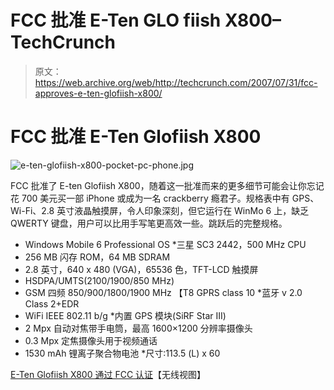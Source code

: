 # FCC 批准 E-Ten GLO fiish X800–TechCrunch

> 原文：<https://web.archive.org/web/http://techcrunch.com/2007/07/31/fcc-approves-e-ten-glofiish-x800/>

# FCC 批准 E-Ten Glofiish X800

![e-ten-glofiish-x800-pocket-pc-phone.jpg](img/4a098d61e3e3582823764dce058a2d3d.png)

FCC 批准了 E-ten Glofiish X800，随着这一批准而来的更多细节可能会让你忘记花 700 美元买一部 iPhone 或成为一名 crackberry 瘾君子。规格表中有 GPS、Wi-Fi、2.8 英寸液晶触摸屏，令人印象深刻，但它运行在 WinMo 6 上，缺乏 QWERTY 键盘，用户可以比用手写笔更高效一些。跳跃后的完整规格。

* Windows Mobile 6 Professional OS
*三星 SC3 2442，500 MHz CPU
* 256 MB 闪存 ROM，64 MB SDRAM
* 2.8 英寸，640 x 480 (VGA)，65536 色，TFT-LCD 触摸屏
* HSDPA/UMTS(2100/1900/850 MHz)
* GSM 四频 850/900/1800/1900 MHz 【T8 GPRS class 10
*蓝牙 v 2.0 Class 2+EDR
* WiFi IEEE 802.11 b/g
*内置 GPS 模块(SiRF Star III)
* 2 Mpx 自动对焦带手电筒，最高 1600×1200 分辨率摄像头
* 0.3 Mpx 定焦摄像头用于视频通话
* 1530 mAh 锂离子聚合物电池
*尺寸:113.5 (L) x 60

[E-Ten Glofiish X800 通过 FCC 认证](https://web.archive.org/web/20201124154657/http://www.unwiredview.com/2007/07/31/e-ten-glofiish-x800-approved-by-fcc/)【无线视图】
